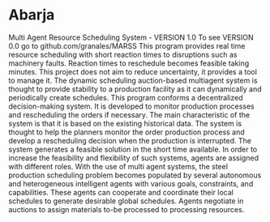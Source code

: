 # Abarja
Multi Agent Resource Scheduling System - VERSION 1.0  To see VERSION 0.0 go to github.com/granales/MARSS  This program provides real time resource scheduling with short reaction times to disruptions such as machinery faults. Reaction times to reschedule becomes feasible taking minutes.  This project does not aim to reduce uncertainty, it provides a tool to manage it. The dynamic scheduling auction-based multiagent system is thought to provide stability to a production facility as it can dynamically and periodically create schedules. This program conforms a decentralized decision-making system. It is developed to monitor production processes and rescheduling the orders if necessary. The main characteristic of the system is that it is based on the existing historical data. The system is thought to help the planners monitor the order production process and develop a rescheduling decision when the production is interrupted. The system generates a feasible solution in the short time available.  In order to increase the feasibility and flexibility of such systems, agents are assigned with different roles. With the use of multi agent systems, the steel production scheduling problem becomes populated by several autonomous and heterogeneous intelligent agents with various goals, constraints, and capabilities. These agents can cooperate and coordinate their local schedules to generate desirable global schedules.  Agents negotiate in auctions to assign materials to-be processed to processing resources.
